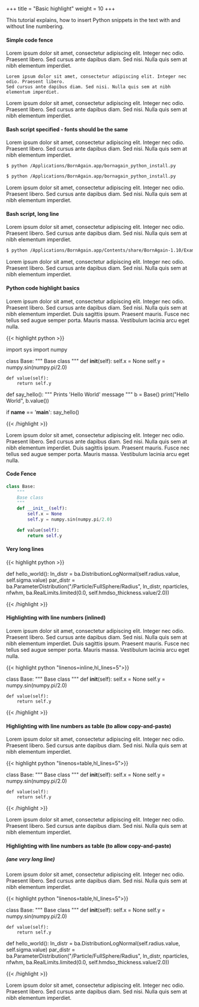 +++
title = "Basic highlight"
weight = 10
+++

This tutorial explains, how to insert Python snippets in the text with and without line numbering.

#### Simple code fence

Lorem ipsum dolor sit amet, consectetur adipiscing elit. Integer nec odio. Praesent libero. 
Sed cursus ante dapibus diam. Sed nisi. Nulla quis sem at nibh elementum imperdiet. 

```
Lorem ipsum dolor sit amet, consectetur adipiscing elit. Integer nec odio. Praesent libero. 
Sed cursus ante dapibus diam. Sed nisi. Nulla quis sem at nibh elementum imperdiet.
```

Lorem ipsum dolor sit amet, consectetur adipiscing elit. Integer nec odio. Praesent libero. 
Sed cursus ante dapibus diam. Sed nisi. Nulla quis sem at nibh elementum imperdiet. 


#### Bash script specified - fonts should be the same

Lorem ipsum dolor sit amet, consectetur adipiscing elit. Integer nec odio. Praesent libero. 
Sed cursus ante dapibus diam. Sed nisi. Nulla quis sem at nibh elementum imperdiet. 

```
$ python /Applications/BornAgain.app/bornagain_python_install.py
```

```bash
$ python /Applications/BornAgain.app/bornagain_python_install.py
```

Lorem ipsum dolor sit amet, consectetur adipiscing elit. Integer nec odio. Praesent libero. 
Sed cursus ante dapibus diam. Sed nisi. Nulla quis sem at nibh elementum imperdiet. 

#### Bash script, long line

Lorem ipsum dolor sit amet, consectetur adipiscing elit. Integer nec odio. Praesent libero. 
Sed cursus ante dapibus diam. Sed nisi. Nulla quis sem at nibh elementum imperdiet. 

```bash
$ python /Applications/BornAgain.app/Contents/share/BornAgain-1.10/Examples/python/simulation/ex01_BasicParticles/CylindersAndPrisms.py
```

Lorem ipsum dolor sit amet, consectetur adipiscing elit. Integer nec odio. Praesent libero. 
Sed cursus ante dapibus diam. Sed nisi. Nulla quis sem at nibh elementum imperdiet. 

#### Python code highlight basics

Lorem ipsum dolor sit amet, consectetur adipiscing elit. Integer nec odio. Praesent libero. Sed cursus ante dapibus diam. Sed nisi. Nulla quis sem at nibh elementum imperdiet. Duis sagittis ipsum. Praesent mauris. Fusce nec tellus sed augue semper porta. Mauris massa. Vestibulum lacinia arcu eget nulla. 

{{< highlight python >}}

import sys
import numpy


class Base:
    """
    Base class
    """
    def __init__(self):
        self.x = None
        self.y = numpy.sin(numpy.pi/2.0)

    def value(self):
        return self.y


def say_hello():
    """
    Prints 'Hello World' message
    """
    b = Base()
    print("Hello World", b.value())


if __name__ == '__main__':
    say_hello()

{{< /highlight >}}

Lorem ipsum dolor sit amet, consectetur adipiscing elit. Integer nec odio. Praesent libero. Sed cursus ante dapibus diam. Sed nisi. Nulla quis sem at nibh elementum imperdiet. Duis sagittis ipsum. Praesent mauris. Fusce nec tellus sed augue semper porta. Mauris massa. Vestibulum lacinia arcu eget nulla. 

#### Code Fence

```python
class Base:
    """
    Base class
    """
    def __init__(self):
        self.x = None
        self.y = numpy.sin(numpy.pi/2.0)

    def value(self):
        return self.y
```


#### Very long lines

{{< highlight python >}}

def hello_world():
      ln_distr = ba.DistributionLogNormal(self.radius.value, self.sigma.value)
      par_distr = ba.ParameterDistribution("/Particle/FullSphere/Radius", ln_distr, nparticles, nfwhm, ba.RealLimits.limited(0.0, self.hmdso_thickness.value/2.0))

{{< /highlight >}}

#### Highlighting with line numbers (inlined)

Lorem ipsum dolor sit amet, consectetur adipiscing elit. Integer nec odio. Praesent libero. Sed cursus ante dapibus diam. Sed nisi. Nulla quis sem at nibh elementum imperdiet. Duis sagittis ipsum. Praesent mauris. Fusce nec tellus sed augue semper porta. Mauris massa. Vestibulum lacinia arcu eget nulla. 

{{< highlight python "linenos=inline,hl_lines=5">}}

class Base:
    """
    Base class
    """
    def __init__(self):
        self.x = None
        self.y = numpy.sin(numpy.pi/2.0)

    def value(self):
        return self.y

{{< /highlight >}}



#### Highlighting with line numbers as table (to allow copy-and-paste)

Lorem ipsum dolor sit amet, consectetur adipiscing elit. Integer nec odio. Praesent libero. Sed cursus ante dapibus diam. Sed nisi. Nulla quis sem at nibh elementum imperdiet. 

{{< highlight python "linenos=table,hl_lines=5">}}

class Base:
    """
    Base class
    """
    def __init__(self):
        self.x = None
        self.y = numpy.sin(numpy.pi/2.0)

    def value(self):
        return self.y

{{< /highlight >}}

Lorem ipsum dolor sit amet, consectetur adipiscing elit. Integer nec odio. Praesent libero. Sed cursus ante dapibus diam. Sed nisi. Nulla quis sem at nibh elementum imperdiet. 


#### Highlighting with line numbers as table (to allow copy-and-paste)
##### (ane very long line)

Lorem ipsum dolor sit amet, consectetur adipiscing elit. Integer nec odio. Praesent libero. Sed cursus ante dapibus diam. Sed nisi. Nulla quis sem at nibh elementum imperdiet. 

{{< highlight python "linenos=table,hl_lines=5">}}

class Base:
    """
    Base class
    """
    def __init__(self):
        self.x = None
        self.y = numpy.sin(numpy.pi/2.0)

    def value(self):
        return self.y

def hello_world():
      ln_distr = ba.DistributionLogNormal(self.radius.value, self.sigma.value)
      par_distr = ba.ParameterDistribution("/Particle/FullSphere/Radius", ln_distr, nparticles, nfwhm, ba.RealLimits.limited(0.0, self.hmdso_thickness.value/2.0))

{{< /highlight >}}

Lorem ipsum dolor sit amet, consectetur adipiscing elit. Integer nec odio. Praesent libero. Sed cursus ante dapibus diam. Sed nisi. Nulla quis sem at nibh elementum imperdiet. 

